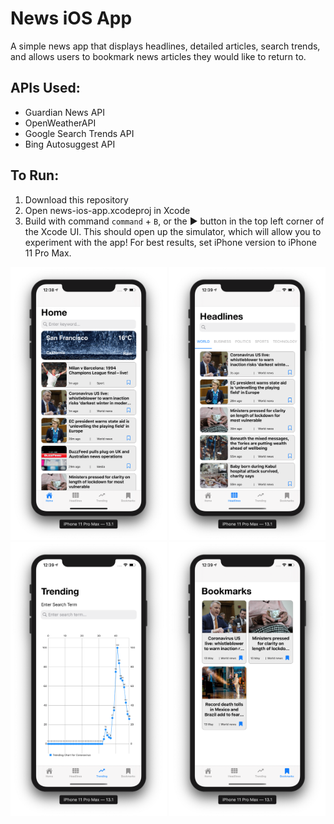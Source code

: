 # News iOS App
A simple news app that displays headlines, detailed articles, search trends, and allows users to bookmark news articles they would like to return to.

## APIs Used:
* Guardian News API
* OpenWeatherAPI
* Google Search Trends API
* Bing Autosuggest API

## To Run:
1. Download this repository
1. Open news-ios-app.xcodeproj in Xcode
1. Build with command `command` + `B`, or the ▶ button in the top left corner of the Xcode UI. This should open up the simulator, which will allow you to experiment with the app! For best results, set iPhone version to iPhone 11 Pro Max.

<p float="left">
	<img src="/images/homepage.png" alt="homepage" width="250"/>
	<img src="/images/headlines.png" alt="headlines" width="250"/>
	<img src="/images/trend.png" alt="trending searches" width="250"/>
	<img src="/images/bookmarks.png" alt="bookmarks" width="250"/>
</p>
